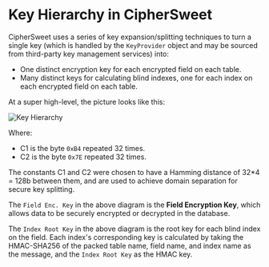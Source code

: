 # Key Hierarchy in CipherSweet

CipherSweet uses a series of key expansion/splitting techniques to turn
a single key (which is handled by the `KeyProvider` object and may be
sourced from third-party key management services) into:

* One distinct encryption key for each encrypted field on each table.
* Many distinct keys for calculating blind indexes, one for each index
  on each encrypted field on each table.

At a super high-level, the picture looks like this:

![Key Hierarchy](https://cdn.rawgit.com/paragonie/ciphersweet/master/docs/internals/01-key-heirarchy.svg)

Where:

* C1 is the byte `0xB4` repeated 32 times.
* C2 is the byte `0x7E` repeated 32 times.

The constants C1 and C2 were chosen to have a Hamming distance of 32*4 = 128b
between them, and are used to achieve domain separation for secure
key splitting.

The `Field Enc. Key` in the above diagram is the **Field Encryption Key**,
which allows data to be securely encrypted or decrypted in the database.

The `Index Root Key` in the above diagram is the root key for each
blind index on the field. Each index's corresponding key is calculated
by taking the HMAC-SHA256 of the packed table name, field name,
and index name as the message, and the `Index Root Key` as the HMAC key.
